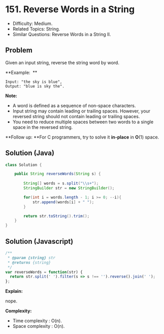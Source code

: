 # 151. Reverse Words in a String

- Difficulty: Medium.
- Related Topics: String.
- Similar Questions: Reverse Words in a String II.

## Problem

Given an input string, reverse the string word by word.

**Example:  **

```
Input: "the sky is blue",
Output: "blue is sky the".
```

**Note:**

- A word is defined as a sequence of non-space characters.
- Input string may contain leading or trailing spaces. However, your reversed string should not contain leading or trailing spaces.
- You need to reduce multiple spaces between two words to a single space in the reversed string.

**Follow up: **For C programmers, try to solve it **in-place** in **O**(1) space.

## Solution (Java)
```java
class Solution {

    public String reverseWords(String s) {
        
        String[] words = s.split("\\s+");
        StringBuilder str = new StringBuilder();

        for(int i = words.length - 1; i >= 0; --i){
            str.append(words[i] + " ");
        }

        return str.toString().trim();
    }
}
```

## Solution (Javascript)

```javascript
/**
 * @param {string} str
 * @returns {string}
 */
var reverseWords = function(str) {
  return str.split(' ').filter(s => s !== '').reverse().join(' ');
};
```

**Explain:**

nope.

**Complexity:**

* Time complexity : O(n).
* Space complexity : O(n).
